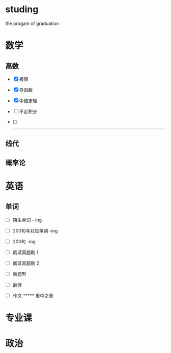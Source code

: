 # studing
the progam of graduation

# 数学

## 高数

- [x] 极限
- [x] 导函数
- [x] 中值定理
- [ ] 不定积分
- [ ] -------


## 线代



## 概率论


# 英语

## 单词

- [ ] 陌生单词 - ing
- [ ] 200句与对应单词 -ing
- [ ] 200句 -ing
- [ ] 阅读真题刷 1
- [ ] 阅读真题刷 2
- [ ] 新题型
- [ ] 翻译
- [ ] 作文 ***** 重中之重


# 专业课


# 政治

